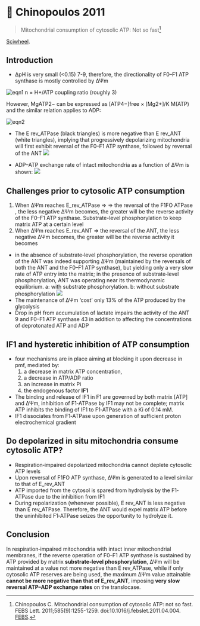 # 📒 Chinopoulos 2011


> Mitochondrial consumption of cytosolic ATP: Not so fast[^Chinopoulos2011]

[Sciwheel](https://sciwheel.com/work/#/items/6151263).

<!--more-->

## Introduction
* ΔpH is very small (<0.15) 7-9, therefore, the directionality of F0–F1 ATP synthase is mostly controlled by ΔΨm

![eqn1](https://user-images.githubusercontent.com/40054455/94360600-1da61f80-00e1-11eb-9eef-e7ebb8770083.png)
n = H+/ATP coupling ratio (roughly 3)

However, MgATP2− can be expressed as [ATP4−]free × [Mg2+]/K M(ATP) and the similar relation applies to ADP:

![eqn2](https://user-images.githubusercontent.com/40054455/94360622-4af2cd80-00e1-11eb-8e94-9af79c119034.png)

* The E rev_ATPase (black triangles) is more negative than E rev_ANT (white triangles), implying that progressively depolarizing mitochondria will first exhibit reversal of the F0–F1 ATP synthase, followed by reversal of the ANT
![](https://wol-prod-cdn.literatumonline.com/cms/attachment/faa48097-fc81-4ae3-80f4-410af982e615/feb2s0014579311002511-f0005-m.jpg)

* ADP–ATP exchange rate of intact mitochondria as a function of ΔΨm is shown:
![](https://wol-prod-cdn.literatumonline.com/cms/attachment/ade1dde3-8d17-4211-ba8e-71dee8571542/feb2s0014579311002511-f0010-m.jpg)

## Challenges prior to cytosolic ATP consumption

1. When ΔΨm reaches E_rev_ATPase => => the reversal of the F1FO ATPase , the less negative ΔΨm becomes, the greater will be the reverse activity of the F0–F1 ATP synthase. Substrate-level phosphorylation to keep matrix ATP at a certain level
2. When ΔΨm reaches E_rev_ANT => the reversal of the ANT, the less negative ΔΨm becomes, the greater will be the reverse activity it becomes
* in the absence of substrate‐level phosphorylation, the reverse operation of the ANT was indeed supporting ΔΨm (maintained by the reversals of both the ANT and the F0–F1 ATP synthase), but yielding only a very slow rate of ATP entry into the matrix; in the presence of substrate‐level phosphorylation, ANT was operating near its thermodynamic equilibrium. a: with substrate phosphorylation. b: without substrate phosphorylation
![](https://wol-prod-cdn.literatumonline.com/cms/attachment/6668522c-61f0-48f2-8d03-d162619ce466/feb2s0014579311002511-f0015-m.jpg)
* The maintenance of ΔΨm ‘cost’ only 13% of the ATP produced by the glycolysis
* Drop in pH from accumulation of lactate impairs the activity of the ANT 9 and F0–F1 ATP synthase 43 in addition to affecting the concentrations of deprotonated ATP and ADP

## IF1 and hysteretic inhibition of ATP consumption
* four mechanisms are in place aiming at blocking it upon decrease in pmf, mediated by:
    1.  a decrease in matrix ATP concentration,
    2.  a decrease in ATP/ADP ratio
    3.  an increase in matrix Pi
    4.  the endogenous factor **IF1**
* The binding and release of IF1 in F1 are governed by both matrix [ATP] and ΔΨm, inhibition of F1‐ATPase by IF1 may not be complete; matrix ATP inhibits the binding of IF1 to F1‐ATPase with a Ki of 0.14 mM.
* IF1 dissociates from F1‐ATPase upon generation of sufficient proton electrochemical gradient

## Do depolarized in situ mitochondria consume cytosolic ATP?
* Respiration‐impaired depolarized mitochondria cannot deplete cytosolic ATP levels
* Upon reversal of F1FO ATP synthase, ΔΨm is generated to a level similar to that of E_rev_ANT
* ATP imported from the cytosol is spared from hydrolysis by the F1‐ATPase due to the inhibition from IF1
* During repolarization (whenever possible), E rev_ANT is less negative than E rev_ATPase. Therefore, the ANT would expel matrix ATP before the uninhibited F1‐ATPase seizes the opportunity to hydrolyze it.

## Conclusion
In respiration‐impaired mitochondria with intact inner mitochondrial membranes, if the reverse operation of F0–F1 ATP synthase is sustained by ATP provided by matrix **substrate‐level phosphorylation**, ΔΨm will be maintained at a value not more negative than E rev_ATPase, while if only cytosolic ATP reserves are being used, the maximum ΔΨm value attainable **cannot be more negative than that of E_rev_ANT**, imposing **very slow reversal ATP–ADP exchange rates** on the translocase.

[^Chinopoulos2011]: Chinopoulos C. Mitochondrial consumption of cytosolic ATP: not so fast. FEBS Lett. 2011;585(9):1255-1259. doi:10.1016/j.febslet.2011.04.004. [FEBS](https://febs.onlinelibrary.wiley.com/doi/full/10.1016/j.febslet.2011.04.004).

